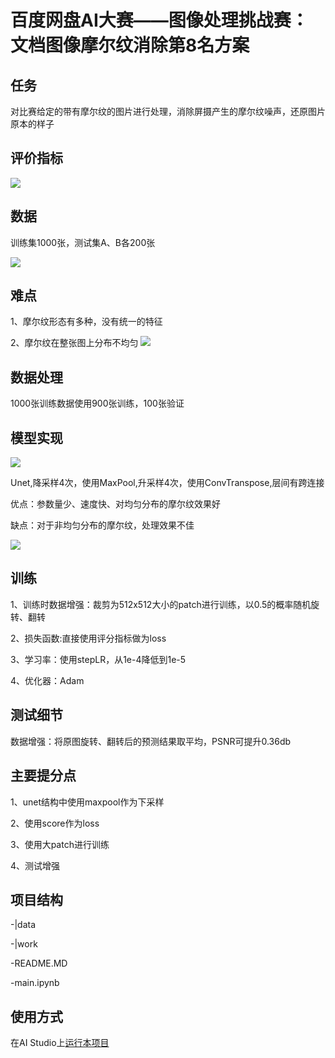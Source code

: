 # 百度网盘AI大赛——图像处理挑战赛：文档图像摩尔纹消除第8名方案

## 任务
对比赛给定的带有摩尔纹的图片进行处理，消除屏摄产生的摩尔纹噪声，还原图片原本的样子
## 评价指标
![](https://ai-studio-static-online.cdn.bcebos.com/47963fc72fb84278a46c51b2e852dd15fadd9b15b14f4e5ba21b5c9bc2690f03)

## 数据
训练集1000张，测试集A、B各200张

![](https://ai-studio-static-online.cdn.bcebos.com/b561143cbef843c2ae94251d8a1e8d97ad3e7714d06242d88b828aec459ba381)

## 难点
1、摩尔纹形态有多种，没有统一的特征

2、摩尔纹在整张图上分布不均匀
![](https://ai-studio-static-online.cdn.bcebos.com/d14f646643864c37821a67c58f26a702bd7cc1a91a75430d851e3c1f522e0ae1)

## 数据处理
1000张训练数据使用900张训练，100张验证
## 模型实现
![](https://ai-studio-static-online.cdn.bcebos.com/1116e0f0f175465c8378b7609c770423e9795099225e459e8ec4dd3ac829169d)

Unet,降采样4次，使用MaxPool,升采样4次，使用ConvTranspose,层间有跨连接

优点：参数量少、速度快、对均匀分布的摩尔纹效果好

缺点：对于非均匀分布的摩尔纹，处理效果不佳

![](https://ai-studio-static-online.cdn.bcebos.com/f46c99639b4d407995c28a269f673e990d344ac4f0cf41a0b1b5628cc63ac1fa)

## 训练
1、训练时数据增强：裁剪为512x512大小的patch进行训练，以0.5的概率随机旋转、翻转

2、损失函数:直接使用评分指标做为loss

3、学习率：使用stepLR，从1e-4降低到1e-5

4、优化器：Adam

## 测试细节
数据增强：将原图旋转、翻转后的预测结果取平均，PSNR可提升0.36db

## 主要提分点
1、unet结构中使用maxpool作为下采样

2、使用score作为loss

3、使用大patch进行训练

4、测试增强

## 项目结构

-|data

-|work

-README.MD

-main.ipynb

## 使用方式  
在AI Studio上[运行本项目](https://aistudio.baidu.com/aistudio/projectdetail/3439039)  
